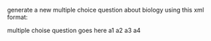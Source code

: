 generate  a new multiple choice question about biology using this xml format:
<?xml version="1.0" encoding="UTF-8" standalone="yes"?>
<QuizML name="name goes here">
    <Question type="multichoice" points="5">
        <QuestionText answer="3">multiple choise question goes here</QuestionText>
        <Answer name="1">a1</Answer>
        <Answer name="2">a2</Answer>
        <Answer name="3">a3</Answer>
        <Answer name="4">a4</Answer>
    </Question>

</QuizML>































































































































